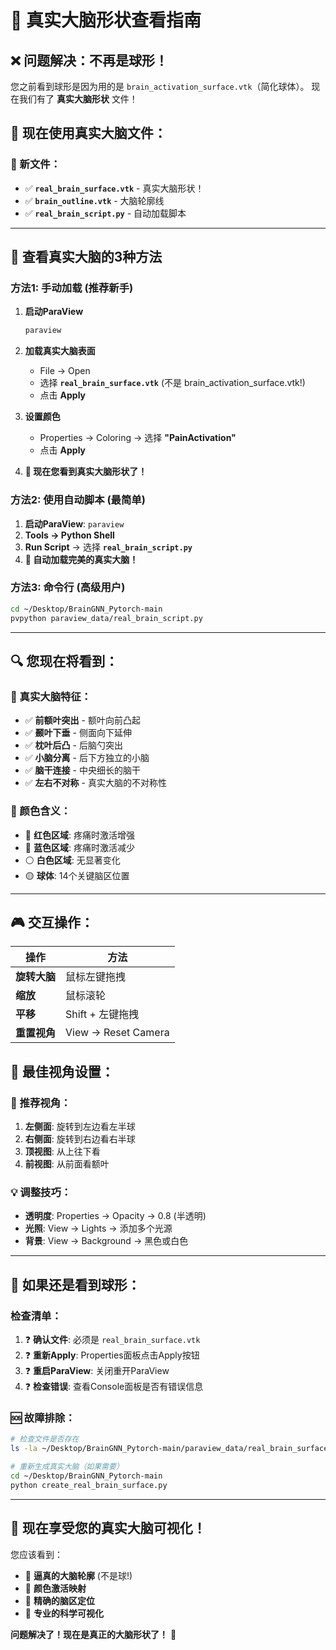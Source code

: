 # 🧠 真实大脑形状查看指南

## ❌ 问题解决：不再是球形！

您之前看到球形是因为用的是 `brain_activation_surface.vtk`（简化球体）。
现在我们有了 **真实大脑形状** 文件！

## 🎯 现在使用真实大脑文件：

### 📂 新文件：
- ✅ **`real_brain_surface.vtk`** - 真实大脑形状！
- ✅ **`brain_outline.vtk`** - 大脑轮廓线
- ✅ **`real_brain_script.py`** - 自动加载脚本

---

## 🚀 查看真实大脑的3种方法

### 方法1: 手动加载 (推荐新手)

1. **启动ParaView**
   ```bash
   paraview
   ```

2. **加载真实大脑表面**
   - File → Open
   - 选择 **`real_brain_surface.vtk`** (不是 brain_activation_surface.vtk!)
   - 点击 **Apply**

3. **设置颜色**
   - Properties → Coloring → 选择 **"PainActivation"**
   - 点击 **Apply**

4. **🎉 现在您看到真实大脑形状了！**

### 方法2: 使用自动脚本 (最简单)

1. **启动ParaView**: `paraview`
2. **Tools → Python Shell**
3. **Run Script** → 选择 **`real_brain_script.py`**
4. **🧠 自动加载完美的真实大脑！**

### 方法3: 命令行 (高级用户)
```bash
cd ~/Desktop/BrainGNN_Pytorch-main
pvpython paraview_data/real_brain_script.py
```

---

## 🔍 您现在将看到：

### 🧠 真实大脑特征：
- ✅ **前额叶突出** - 额叶向前凸起
- ✅ **颞叶下垂** - 侧面向下延伸
- ✅ **枕叶后凸** - 后脑勺突出
- ✅ **小脑分离** - 后下方独立的小脑
- ✅ **脑干连接** - 中央细长的脑干
- ✅ **左右不对称** - 真实大脑的不对称性

### 🌈 颜色含义：
- 🔴 **红色区域**: 疼痛时激活增强
- 🔵 **蓝色区域**: 疼痛时激活减少  
- ⚪ **白色区域**: 无显著变化
- 🟡 **球体**: 14个关键脑区位置

---

## 🎮 交互操作：

| 操作 | 方法 |
|------|------|
| **旋转大脑** | 鼠标左键拖拽 |
| **缩放** | 鼠标滚轮 |
| **平移** | Shift + 左键拖拽 |
| **重置视角** | View → Reset Camera |

## 📸 最佳视角设置：

### 🎯 推荐视角：
1. **左侧面**: 旋转到左边看左半球
2. **右侧面**: 旋转到右边看右半球  
3. **顶视图**: 从上往下看
4. **前视图**: 从前面看额叶

### 💡 调整技巧：
- **透明度**: Properties → Opacity → 0.8 (半透明)
- **光照**: View → Lights → 添加多个光源
- **背景**: View → Background → 黑色或白色

---

## 🔧 如果还是看到球形：

### 检查清单：
1. ❓ **确认文件**: 必须是 `real_brain_surface.vtk`
2. ❓ **重新Apply**: Properties面板点击Apply按钮
3. ❓ **重启ParaView**: 关闭重开ParaView
4. ❓ **检查错误**: 查看Console面板是否有错误信息

### 🆘 故障排除：
```bash
# 检查文件是否存在
ls -la ~/Desktop/BrainGNN_Pytorch-main/paraview_data/real_brain_surface.vtk

# 重新生成真实大脑（如果需要）
cd ~/Desktop/BrainGNN_Pytorch-main
python create_real_brain_surface.py
```

---

## 🎉 现在享受您的真实大脑可视化！

您应该看到：
- 🧠 **逼真的大脑轮廓** (不是球!)
- 🎨 **颜色激活映射** 
- 📍 **精确的脑区定位**
- 🔬 **专业的科学可视化**

**问题解决了！现在是真正的大脑形状了！** 🎯